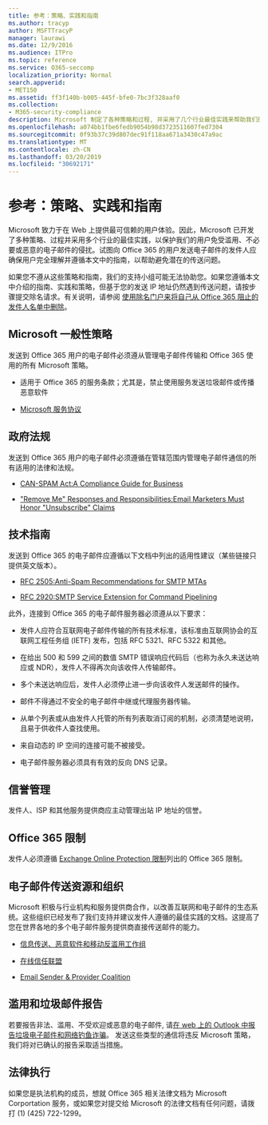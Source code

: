 ```yaml
---
title: 参考：策略、实践和指南
ms.author: tracyp
author: MSFTTracyP
manager: laurawi
ms.date: 12/9/2016
ms.audience: ITPro
ms.topic: reference
ms.service: O365-seccomp
localization_priority: Normal
search.appverid:
- MET150
ms.assetid: ff3f140b-b005-445f-bfe0-7bc3f328aaf0
ms.collection:
- M365-security-compliance
description: Microsoft 制定了各种策略和过程, 并采用了几个行业最佳实践来帮助我们的用户避免滥用、不受欢迎或恶意的电子邮件。
ms.openlocfilehash: a074bb1fbe6fedb9054b98d3723511607fed7304
ms.sourcegitcommit: 0f93b37c39d807dec91f118aa671a3430c47a9ac
ms.translationtype: MT
ms.contentlocale: zh-CN
ms.lasthandoff: 03/20/2019
ms.locfileid: "30692171"
---
```

# <a name="reference-policies-practices-and-guidelines"></a>参考：策略、实践和指南
  
Microsoft 致力于在 Web 上提供最可信赖的用户体验。因此，Microsoft 已开发了多种策略、过程并采用多个行业的最佳实践，以保护我们的用户免受滥用、不必要或恶意的电子邮件的侵扰。试图向 Office 365 的用户发送电子邮件的发件人应确保用户完全理解并遵循本文中的指南，以帮助避免潜在的传送问题。
  
如果您不遵从这些策略和指南，我们的支持小组可能无法协助您。如果您遵循本文中介绍的指南、实践和策略，但基于您的发送 IP 地址仍然遇到传送问题，请按步骤提交除名请求。有关说明，请参阅 [使用除名门户来将自己从 Office 365 阻止的发件人名单中删除](use-the-delist-portal-to-remove-yourself-from-the-office-365-blocked-senders-lis.md)。
  
## <a name="general-microsoft-policies"></a>Microsoft 一般性策略
<a name="GenMsftPolicies"> </a>

发送到 Office 365 用户的电子邮件必须遵从管理电子邮件传输和 Office 365 使用的所有 Microsoft 策略。
  
- 适用于 Office 365 的服务条款；尤其是，禁止使用服务发送垃圾邮件或传播恶意软件
    
- [Microsoft 服务协议](https://www.microsoft.com/servicesagreement/)
    
## <a name="governmental-regulations"></a>政府法规
<a name="GovtRegulations"> </a>

发送到 Office 365 用户的电子邮件必须遵循在管辖范围内管理电子邮件通信的所有适用的法律和法规。
  
- [CAN-SPAM Act:A Compliance Guide for Business](https://www.ftc.gov/tips-advice/business-center/guidance/can-spam-act-compliance-guide-business)
    
- ["Remove Me" Responses and Responsibilities:Email Marketers Must Honor "Unsubscribe" Claims](https://www.lawpublish.com/ftc-emai-marketers-unsubscribe-claims.mdl)
    
## <a name="technical-guidelines"></a>技术指南
<a name="TechGuidelines"> </a>

发送到 Office 365 的电子邮件应遵循以下文档中列出的适用性建议（某些链接只提供英文版本）。
  
- [RFC 2505:Anti-Spam Recommendations for SMTP MTAs](https://www.ietf.org/rfc/rfc2505.txt)
    
- [RFC 2920:SMTP Service Extension for Command Pipelining](https://www.ietf.org/rfc/rfc2920.txt)
    
此外，连接到 Office 365 的电子邮件服务器必须遵从以下要求：
  
- 发件人应符合互联网电子邮件传输的所有技术标准，该标准由互联网协会的互联网工程任务组 (IETF) 发布，包括 RFC 5321、RFC 5322 和其他。 
    
- 在给出 500 和 599 之间的数值 SMTP 错误响应代码后（也称为永久未送达响应或 NDR），发件人不得再次向该收件人传输邮件。
    
- 多个未送达响应后，发件人必须停止进一步向该收件人发送邮件的操作。
    
- 邮件不得通过不安全的电子邮件中继或代理服务器传输。
    
- 从单个列表或从由发件人托管的所有列表取消订阅的机制，必须清楚地说明，且易于供收件人查找使用。
    
- 来自动态的 IP 空间的连接可能不被接受。
    
- 电子邮件服务器必须具有有效的反向 DNS 记录。
    
## <a name="reputation-management"></a>信誉管理
<a name="RepManagement"> </a>

发件人、ISP 和其他服务提供商应主动管理出站 IP 地址的信誉。
  
## <a name="office-365-limits"></a>Office 365 限制
<a name="sectionSection4"> </a>

发件人必须遵循 [Exchange Online Protection 限制](https://technet.microsoft.com/library/exchange-online-protection-limits.aspx)列出的 Office 365 限制。
  
## <a name="email-delivery-resources-and-organizations"></a>电子邮件传送资源和组织
<a name="sectionSection5"> </a>

Microsoft 积极与行业机构和服务提供商合作，以改善互联网和电子邮件的生态系统。这些组织已经发布了我们支持并建议发件人遵循的最佳实践的文档。这提高了您在世界各地的多个电子邮件服务提供商直接传送邮件的能力。
  
- [信息传送、恶意软件和移动反滥用工作组](https://www.m3aawg.org/)
    
- [在线信任联盟](https://www.otalliance.org/resources)
    
- [Email Sender &amp; Provider Coalition](http://www.espcoalition.org/)
    
## <a name="abuse-and-spam-reporting"></a>滥用和垃圾邮件报告
<a name="AbuseSpamReports"> </a>

若要报告非法、滥用、不受欢迎或恶意的电子邮件, 请[在 web 上的 Outlook 中报告垃圾电子邮件和网络钓鱼诈骗](report-junk-email-and-phishing-scams-in-outlook-on-the-web-eop.md)。 发送这些类型的通信将违反 Microsoft 策略，我们将对已确认的报告采取适当措施。
  
## <a name="law-enforcement"></a>法律执行
<a name="sectionSection7"> </a>

如果您是执法机构的成员，想就 Office 365 相关法律文档为 Microsoft Corportation 服务，或如果您对提交给 Microsoft 的法律文档有任何问题，请拨打 (1) (425) 722-1299。
  

